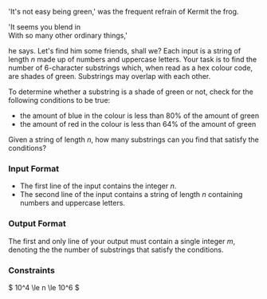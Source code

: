 'It's not easy being green,' was the frequent refrain of Kermit the frog. 

'It seems you blend in<br>With so many other ordinary things,'

he says. Let's find him some friends, shall we? Each input is a string of length $n$ made up of numbers and uppercase letters. Your task is to find the number of 6-character substrings which, when read as a hex colour code, are shades of green. Substrings may overlap with each other.

To determine whether a substring is a shade of green or not, check for the following conditions to be true:

- the amount of blue in the colour is less than 80\% of the amount of green
- the amount of red in the colour is less than 64\% of the amount of green

Given a string of length $n$, how many substrings can you find that satisfy the conditions?

### Input Format
- The first line of the input contains the integer $n$.
- The second line of the input contains a string of length $n$ containing numbers and uppercase letters.

### Output Format
The first and only line of your output must contain a single integer $m$, denoting the the number of substrings that satisfy the conditions.

### Constraints
$ 10^4 \le n \le 10^6 $